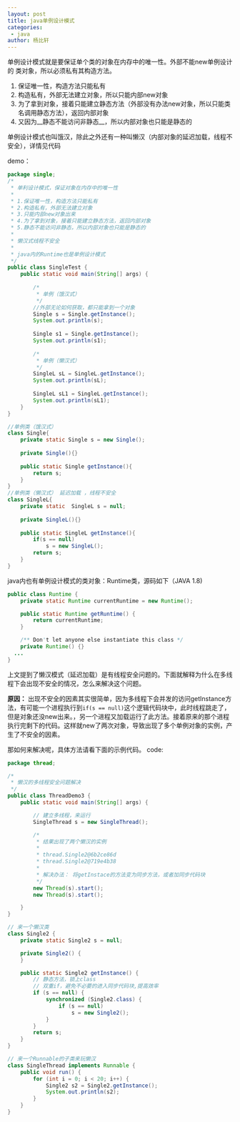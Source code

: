 ```yaml
---
layout: post
title: java单例设计模式
categories: 
 - java
author: 杨比轩
---
```


单例设计模式就是要保证单个类的对象在内存中的唯一性。外部不能new单例设计的 类对象，所以必须私有其构造方法。

1. 保证唯一性，构造方法只能私有
2. 构造私有，外部无法建立对象，所以只能内部new对象
3. 为了拿到对象，接着只能建立静态方法（外部没有办法new对象，所以只能类名调用静态方法），返回内部对象
4. 又因为__静态不能访问非静态__，所以内部对象也只能是静态的

单例设计模式也叫饿汉，除此之外还有一种叫懒汉（内部对象的延迟加载，线程不安全），详情见代码

demo：

```java
package single;
/*
 * 单利设计模式，保证对象在内存中的唯一性
 * 
 * 1.保证唯一性，构造方法只能私有
 * 2.构造私有，外部无法建立对象
 * 3.只能内部new对象出来
 * 4.为了拿到对象，接着只能建立静态方法，返回内部对象
 * 5.静态不能访问非静态，所以内部对象也只能是静态的
 * 
 * 懒汉式线程不安全
 * 
 * java内的Runtime也是单例设计模式
 */
public class SingleTest {
	public static void main(String[] args) {
		
		/*
		 * 单例（饿汉式）
		 */
		//外部无论如何获取，都只能拿到一个对象
		Single s = Single.getInstance();
		System.out.println(s);
		
		Single s1 = Single.getInstance();
		System.out.println(s1);
		
		/*
		 * 单例（懒汉式）
		 */
		SingleL sL = SingleL.getInstance();
		System.out.println(sL);
		
		SingleL sL1 = SingleL.getInstance();
		System.out.println(sL1);
	}
}

//单例类（饿汉式）
class Single{
	private static Single s = new Single();
	
	private Single(){}
	
	public static Single getInstance(){
		return s;
	}
}
//单例类（懒汉式） 延迟加载 ，线程不安全
class SingleL{
	private static  SingleL s = null;
	
	private SingleL(){}
	
	public static SingleL getInstance(){
		if(s == null)
			s = new SingleL();
		return s;
	}
}
```

java内也有单例设计模式的类对象：Runtime类，源码如下（JAVA 1.8)

```java
public class Runtime {
    private static Runtime currentRuntime = new Runtime();

    public static Runtime getRuntime() {
        return currentRuntime;
    }

    /** Don't let anyone else instantiate this class */
    private Runtime() {}
  ...
}
```

上文提到了懒汉模式（延迟加载）是有线程安全问题的。下面就解释为什么在多线程下会出现不安全的情况，怎么来解决这个问题。

**原因：**
出现不安全的因素其实很简单，因为多线程下会并发的访问getInstance方法，有可能一个进程执行到`if(s == null)`这个逻辑代码块中，此时线程跳走了，但是对象还没new出来。，另一个进程又加载运行了此方法。接着原来的那个进程执行完剩下的代码。这样就new了两次对象，导致出现了多个单例对象的实例，产生了不安全的因素。

那如何来解决呢，具体方法请看下面的示例代码。
code:
```java
package thread;

/*
 * 懒汉的多线程安全问题解决
 */
public class ThreadDemo3 {
	public static void main(String[] args) {

		// 建立多线程，来运行
		SingleThread s = new SingleThread();

		/*
		 * 结果出现了两个懒汉的实例
		 *
		 * thread.Single2@6b2ce86d 
		 * thread.Single2@719e4b38
		 * 
		 * 解决办法： 将getInstace的方法变为同步方法，或者加同步代码块
		 */
		new Thread(s).start();
		new Thread(s).start();

	}
}

// 来一个懒汉类
class Single2 {
	private static Single2 s = null;

	private Single2() {
	}

	public static Single2 getInstance() {
		// 静态方法，锁上class
		// 双重if，避免不必要的进入同步代码块,提高效率
		if (s == null) {
			synchronized (Single2.class) {
				if (s == null)
					s = new Single2();
			}
		}
		return s;
	}
}

// 来一个Runnable的子类来玩懒汉
class SingleThread implements Runnable {
	public void run() {
		for (int i = 0; i < 20; i++) {
			Single2 s2 = Single2.getInstance();
			System.out.println(s2);
		}
	}
}
```

